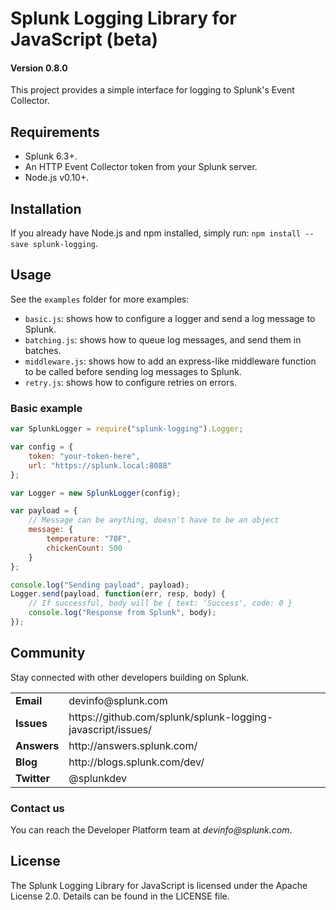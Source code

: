 # Splunk Logging Library for JavaScript (beta)

#### Version 0.8.0

This project provides a simple interface for logging to Splunk's Event Collector.

## Requirements

* Splunk 6.3+.
* An HTTP Event Collector token from your Splunk server.
* Node.js v0.10+.

## Installation

If you already have Node.js and npm installed, simply run: `npm install --save splunk-logging`.

## Usage

See the `examples` folder for more examples:

* `basic.js`: shows how to configure a logger and send a log message to Splunk.
* `batching.js`: shows how to queue log messages, and send them in batches.
* `middleware.js`: shows how to add an express-like middleware function to be called before sending log messages to Splunk.
* `retry.js`: shows how to configure retries on errors.

### Basic example

```javascript
var SplunkLogger = require("splunk-logging").Logger;

var config = {
    token: "your-token-here",
    url: "https://splunk.local:8088"
};

var Logger = new SplunkLogger(config);

var payload = {
    // Message can be anything, doesn't have to be an object
    message: {
        temperature: "70F",
        chickenCount: 500
    }
};

console.log("Sending payload", payload);
Logger.send(payload, function(err, resp, body) {
    // If successful, body will be { text: 'Success', code: 0 }
    console.log("Response from Splunk", body);
});
```

## Community

Stay connected with other developers building on Splunk.

<table>

<tr>
<td><b>Email</b></td>
<td>devinfo@splunk.com</td>
</tr>

<tr>
<td><b>Issues</b>
<td><span>https://github.com/splunk/splunk-logging-javascript/issues/</span></td>
</tr>

<tr>
<td><b>Answers</b>
<td><span>http://answers.splunk.com/</span></td>
</tr>

<tr>
<td><b>Blog</b>
<td><span>http://blogs.splunk.com/dev/</span></td>
</tr>

<tr>
<td><b>Twitter</b>
<td>@splunkdev</td>
</tr>

</table>

### Contact us

You can reach the Developer Platform team at _devinfo@splunk.com_.

## License

The Splunk Logging Library for JavaScript is licensed under the Apache
License 2.0. Details can be found in the LICENSE file.
